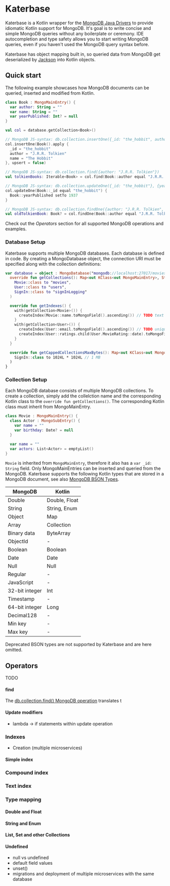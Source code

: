# Katerbase

Katerbase is a Kotlin wrapper for the [MongoDB Java Drivers](http://mongodb.github.io/mongo-java-driver/) to provide idiomatic Kotlin support for MongoDB.
It's goal is to write concise and simple MongoDB queries without any boilerplate or ceremony. IDE autocompletion and type safety allows you to start writing MongoDB queries, even if you haven't used the MongoDB query syntax before.

Katerbase has object mapping built in, so queried data from MongoDB get deserialized by 
[Jackson](https://github.com/FasterXML/jackson-module-kotlin) into Kotlin objects.


## Quick start

The following example showcases how MongoDB documents can be queried, inserted and modified from Kotlin.

```kotlin
class Book : MongoMainEntry() {
  var author: String = ""
  var name: String = ""
  var yearPublished: Int? = null
}

val col = database.getCollection<Book>()

// MongoDB JS-syntax: db.collection.insertOne({_id: "the_hobbit", author: "J.R.R. Tolkien", name: "The Hobbit"})
col.insertOne(Book().apply {
  _id = "the_hobbit"
  author = "J.R.R. Tolkien"
  name = "The Hobbit"
}, upsert = false)

// MongoDB JS-syntax: db.collection.find({author: "J.R.R. Tolkien"})
val tolkienBooks: Iterable<Book> = col.find(Book::author equal "J.R.R. Tolkien")

// MongoDB JS-syntax: db.collection.updateOne({_id: "the_hobbit"}, {yearPublished: 1937}, {upsert: false})
col.updateOne(Book::_id equal "the_hobbit") {
  Book::yearPublished setTo 1937
}

// MongoDB JS-syntax: db.collection.findOne({author: "J.R.R. Tolkien", yearPublished: {$lte: 1940}})
val oldTolkienBook: Book? = col.findOne(Book::author equal "J.R.R. Tolkien", Book::yearPublished lowerEquals 1940)
```

Check out the *Operators* section for all supported MongoDB operations and examples. 

### Database Setup

Katerbase supports multiple MongoDB databases. Each database is defined in code. By creating a MongoDatabase object, the connection URI must be specified along with the collection definitions:
```kotlin
var database = object : MongoDatabase("mongodb://localhost:27017/moviesDatabase") {
  override fun getCollections(): Map<out KClass<out MongoMainEntry>, String> = mapOf(
    Movie::class to "movies",
    User::class to "users",
    SignIn::class to "signInLogging"
  )

  override fun getIndexes() {
    with(getCollection<Movie>()) {
      createIndex(Movie::name.toMongoField().ascending()) // TODO text index
    }
    with(getCollection<User>()) {
      createIndex(User::email.toMongoField().ascending()) // TODO unique index
      createIndex(User::ratings.child(User.MovieRating::date).toMongoField().ascending())
    }
  }

  override fun getCappedCollectionsMaxBytes(): Map<out KClass<out MongoMainEntry>, Long> = mapOf(
    SignIn::class to 1024L * 1024L // 1 MB
  )
}
```

### Collection Setup

Each MongoDB database consists of multiple MongoDB collections. To create a collection, simply add the collelction name and the corresponding Kotlin class to the `override fun getCollections()`. The corresponding Kotlin class must inherit from MongoMainEntry.
```kotlin
class Movie : MongoMainEntry() {
  class Actor : MongoSubEntry() {
    var name = ""
    var birthday: Date? = null
  }

  var name = ""
  var actors: List<Actor> = emptyList()
}
```

`Movie` is inherited from `MongoMainEntry`, therefore it also has a `var _id: String` field. Only MongoMainEntries can be inserted and queried from the MongoDB. Katerbase supports the following Kotlin types that are stored in a MongoDB document, see also [MongoDB BSON Types](https://docs.mongodb.com/manual/reference/bson-types/).

| MongoDB       | Kotlin        | 
|---------------|---------------|
| Double        | Double, Float |
| String        | String, Enum  |
| Object        | Map           |
| Array         | Collection    |
| Binary data   | ByteArray     |
| ObjectId      | -             |
| Boolean       | Boolean       |
| Date          | Date          |
| Null          | Null          |
| Regular       | -             |
| JavaScript    | -             |
| 32-bit integer| Int           |
| Timestamp     | -             |
| 64-bit integer| Long          |
| Decimal128    | -             |
| Min key       | -             |
| Max key       | -             |

Deprecated BSON types are not supported by Katerbase and are here omitted.

## Operators

TODO

#### find
The [db.collection.find() MongoDB operation](https://docs.mongodb.com/manual/reference/method/db.collection.find/) translates t


#### Update modifiers
* lambda -> if statements within update operation



### Indexes

* Creation (multiple microservices)

#### Simple index

### Compound index

### Text index


### Type mapping

#### Double and Float

#### String and Enum

#### List, Set and other Collections

#### Undefined
* null vs undefined
* default field values
* unset()
* migrations and deployment of multiple microservices with the same database
